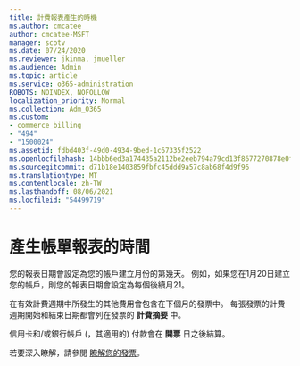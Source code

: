 ```yaml
---
title: 計費報表產生的時機
ms.author: cmcatee
author: cmcatee-MSFT
manager: scotv
ms.date: 07/24/2020
ms.reviewer: jkinma, jmueller
ms.audience: Admin
ms.topic: article
ms.service: o365-administration
ROBOTS: NOINDEX, NOFOLLOW
localization_priority: Normal
ms.collection: Adm_O365
ms.custom:
- commerce_billing
- "494"
- "1500024"
ms.assetid: fdbd403f-49d0-4934-9bed-1c67335f2522
ms.openlocfilehash: 14bbb6ed3a174435a2112be2eeb794a79cd13f8677270878e0fc5036509c8e08
ms.sourcegitcommit: d71b18e1403859fbfc45ddd9a57c8ab68f4d9f96
ms.translationtype: MT
ms.contentlocale: zh-TW
ms.lasthandoff: 08/06/2021
ms.locfileid: "54499719"
---
```

# <a name="when-is-the-billing-statement-generated"></a>產生帳單報表的時間

您的報表日期會設定為您的帳戶建立月份的第幾天。 例如，如果您在1月20日建立您的帳戶，則您的報表日期會設定為每個後續月21。

在有效計費週期中所發生的其他費用會包含在下個月的發票中。 每張發票的計費週期開始和結束日期都會列在發票的 **計費摘要** 中。

信用卡和/或銀行帳戶 (，其適用的) 付款會在 **開票** 日之後結算。
  
若要深入瞭解，請參閱 [瞭解您的發票](/microsoft-365/commerce/billing-and-payments/understand-your-invoice2)。